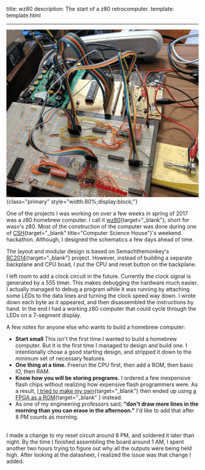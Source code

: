 title: wz80
description: The start of a z80 retrocomputer.
template: template.html

---

![wz80 Prototype](prototype.png){class="primary" style="width:80%;display:block;"}

One of the projects I was working on over a few weeks in spring of 2017 was a z80 homebrew computer. I call it [wz80](https://github.com/wastevensv/wz80){target="_blank"}, short for wasv's z80. Most of the construction of the computer was done during one of [CSH](https://csh.rit.edu/){target="_blank" title="Computer Science House"}'s weekend hackathon. Although, I designed the schematics a few days ahead of time.

The layout and modular design is based on Semachthemonkey's [RC2014](http://rc2014.co.uk/){target="_blank"} project. However, instead of building a separate backplane and CPU boad, I put the CPU and reset button on the backplane.

I left room to add a clock circuit in the future. Currently the clock signal is generated by a 555 timer. This makes debugging the hardware much easier. I actually managed to debug a program while it was running by attaching some LEDs to the data lines and turning the clock speed way down. I wrote down each byte as it appeared, and then disassembled the instructions by hand. In the end I had a working z80 computer that could cycle through the LEDs on a 7-segment display.

A few notes for anyone else who wants to build a homebrew computer:

* **Start small** This isn't the first time I wanted to build a homebrew computer. But it is the first time I managed to design and build one. I intentionally chose a good starting design, and stripped it down to the minimum set of necessary features.
* **One thing at a time.** Freerun the CPU first, then add a ROM, then basic IO, then RAM.
* **Know how you will be storing programs.** I ordered a few inexpensive flash chips without realizing how expensive flash programmers were. As a result, [I tried to make my own](https://github.com/wastevensv/wz80/tree/master/flashprog){target="_blank"} then ended up using [a FPGA as a ROM](https://github.com/wastevensv/wz80/tree/master/rom-core){target="_blank" } instead.
* As one of my engineering professors said, **"don't draw more lines in the morning than you can erase in the afternoon."** I'd like to add that after 8 PM counts as morning.
<br>
I made a change to my reset circuit around 8 PM, and soldered it later than night. By the time I finished assembling the board around 1 AM, I spent another two hours trying to figure out why all the outputs were being held high. After looking at the datasheet, I realized the issue was that change I added.
